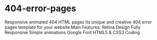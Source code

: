 # 404-error-pages

Responsive animated 404 HTML pages Its unique and creative 404 error pages template for your website
Main Features:
Retina Design
Fully Responsive
Simple animations
Google Font
HTML5 & CSS3 Coding
